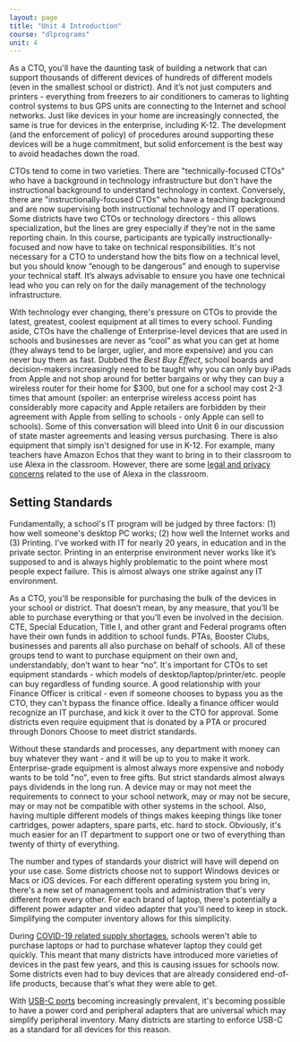 ```yaml
---
layout: page
title: "Unit 4 Introduction"
course: "dlprograms"
unit: 4
---
```

As a CTO, you'll have the daunting task of building a network that can support thousands of different devices of hundreds of different models (even in the smallest school or district). And it’s not just computers and printers - everything from freezers to air conditioners to cameras to lighting control systems to bus GPS units are connecting to the Internet and school networks. Just like devices in your home are increasingly connected, the same is true for devices in the enterprise, including K-12. The development (and the enforcement of policy) of procedures around supporting these devices will be a huge commitment, but solid enforcement is the best way to avoid headaches down the road.

CTOs tend to come in two varieties. There are "technically-focused CTOs" who have a background in technology infrastructure but don't have the instructional background to understand technology in context. Conversely, there are "instructionally-focused CTOs" who have a teaching background and are now supervising both instructional technology and IT operations. Some districts have two CTOs or technology directors - this allows specialization, but the lines are grey especially if they’re not in the same reporting chain. In this course, participants are typically instructionally-focused and now have to take on technical responsibilities. It's not necessary for a CTO to understand how the bits flow on a technical level, but you should know “enough to be dangerous” and enough to supervise your technical staff. It’s always advisable to ensure you have one technical lead who you can rely on for the daily management of the technology infrastructure.

With technology ever changing, there's pressure on CTOs to provide the latest, greatest, coolest equipment at all times to every school. Funding aside, CTOs have the challenge of Enterprise-level devices that are used in schools and businesses are never as “cool” as what you can get at home (they always tend to be larger, uglier, and more expensive) and you can never buy them as fast. Dubbed the _Best Buy Effect_, school boards and decision-makers increasingly need to be taught why you can only buy iPads from Apple and not shop around for better bargains or why they can buy a wireless router for their home for $300, but one for a school may cost 2-3 times that amount (spoiler: an enterprise wireless access point has considerably more capacity and Apple retailers are forbidden by their agreement with Apple from selling to schools - only Apple can sell to schools). Some of this conversation will bleed into Unit 6 in our discussion of state master agreements and leasing versus purchasing. There is also equipment that simply isn't designed for use in K-12. For example, many teachers have Amazon Echos that they want to bring in to their classroom to use Alexa in the classroom. However, there are some [legal and privacy concerns](https://awsa.memberclicks.net/update-article--hey-alexa---are-you-allowed-in-my-classroom-) related to the use of Alexa in the classroom. 

## Setting Standards
Fundamentally, a school's IT program will be judged by three factors: (1) how well someone's desktop PC works; (2) how well the Internet works and (3) Printing. I’ve worked with IT for nearly 20 years, in education and in the private sector. Printing in an enterprise environment never works like it’s supposed to and is always highly problematic to the point where most people expect failure. This is almost always one strike against any IT environment. 

As a CTO, you'll be responsible for purchasing the bulk of the devices in your school or district.  That doesn’t mean, by any measure, that you’ll be able to purchase everything or that you’ll even be involved in the decision. CTE, Special Education, Title I, and other grant and Federal programs often have their own funds in addition to school funds. PTAs, Booster Clubs, businesses and parents all also purchase on behalf of schools.  All of these groups tend to want to purchase equipment on their own and, understandably, don’t want to hear “no”. It's important for CTOs to set equipment standards - which models of desktop/laptop/printer/etc. people can buy regardless of funding source. A good relationship with your Finance Officer is critical - even if someone chooses to bypass you as the CTO, they can't bypass the finance office. Ideally a finance officer would recognize an IT purchase, and kick it over to the CTO for approval. Some districts even require equipment that is donated by a PTA or procured through Donors Choose to meet district standards.

Without these standards and processes, any department with money can buy whatever they want - and it will be up to you to make it work. Enterprise-grade equipment is almost always more expensive and nobody wants to be told "no", even to free gifts. But strict standards almost always pays dividends in the long run. A device may or may not meet the requirements to connect to your school network, may or may not be secure, may or may not be compatible with other systems in the school. Also, having multiple different models of things makes keeping things like toner cartridges, power adapters, spare parts, etc. hard to stock. Obviously, it's much easier for an IT department to support one or two of everything than twenty of thirty of everything. 

The number and types of standards your district will have will depend on your use case. Some districts choose not to support Windows devices or Macs or iOS devices. For each different operating system you bring in, there's a new set of management tools and administration that's very different from every other. For each brand of laptop, there's potentially a different power adapter and video adapter that you'll need to keep in stock. Simplifying the computer inventory allows for this simplicity. 

During [COVID-19 related supply shortages](https://www.usatoday.com/story/tech/2020/08/23/laptop-shortage-coronavirus-school-remote-learning-covid-19/3424903001/0), schools weren't able to purchase laptops or had to purchase whatever laptop they could get quickly. This meant that many districts have introduced more varieties of devices in the past few years, and this is causing issues for schools now. Some districts even had to buy devices that are already considered end-of-life products, because that's what they were able to get. 

With [USB-C ports][1] becoming increasingly prevalent, it's becoming possible to have a power cord and peripheral adapters that are universal which may simplify peripheral inventory. Many districts are starting to enforce USB-C as a standard for all devices for this reason.

[1]:	https://www.pcmag.com/how-to/what-is-usb-c-an-explainer